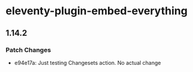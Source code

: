# eleventy-plugin-embed-everything

## 1.14.2

### Patch Changes

- e94e17a: Just testing Changesets action. No actual change
